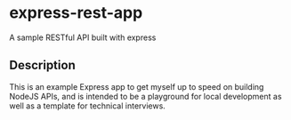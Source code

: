 # express-rest-app
A sample RESTful API built with express

## Description
This is an example Express app to get myself up to speed on building NodeJS APIs, and is intended to be a playground for local development as well as a template for technical interviews.